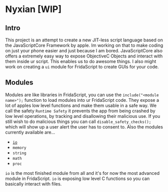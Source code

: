 # Nyxian [WIP]
## Intro
This project is an attempt to create a new JIT-less script language based on the JavaScriptCore Framework by apple. Im working on that to make coding on just your phone easier and just because I am bored. JavaScriptCore also offers a extremely easy way to expose ObjectiveC Objects and interact with them inside ur script. This enables us to do awesome things. I also might work on creating a `ui` module for FridaScript to create GUIs for your code.
## Modules
Modules are like libraries in FridaScript, you can use the `include("<module name>");` function to load modules into ur FridaScript code. They expose a lot of apples low level functions and make them usable in a safe way. We call the safety `Runtime Safety` it prevents the app from being crashed by low level operations, by tracking and disallowing their malicious use. If you still wish to do malicious things you can call `disable_safety_checks();` which will show up a user alert the user has to consent to. Also the modules currently available are...

- [`io`](Nyxian/Runtime/Modules/IO/IO.md)
- `memory`
- `string`
- `math`
- `proc`

`io` is the most finished module from all and it's for now the most advanced module in FridaScript. `io` is exposing low level C functions so you can basically interact with files.
